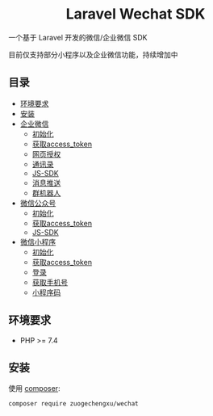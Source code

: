 <h1 align="center">Laravel Wechat SDK</h1>

一个基于 Laravel 开发的微信/企业微信 SDK

目前仅支持部分小程序以及企业微信功能，持续增加中

## 目录
- [环境要求](#环境要求)
- [安装](#安装)
- [企业微信](docs/work/01-initialize.md)
    - [初始化](docs/work/01-initialize.md)
    - [获取access_token](docs/work/02-access-token.md)
    - [网页授权](docs/work/03-oauth.md)
    - [通讯录](docs/work/04-contacts.md)
    - [JS-SDK](docs/work/05-jssdk.md)
    - [消息推送](docs/work/06-message.md)
    - [群机器人](docs/work/07-group-robot.md)
- [微信公众号](docs/offiaaccount/01-initialize.md)
    - [初始化](docs/offiaaccount/01-initialize.md)
    - [获取access_token](docs/offiaaccount/02-access-token.md)
    - [JS-SDK](docs/offiaaccount/03-jssdk.md)
- [微信小程序](docs/miniprogram/01-initialize.md)
    - [初始化](docs/miniprogram/01-initialize.md)
    - [获取access_token](docs/miniprogram/02-access-token.md)
    - [登录](docs/miniprogram/03-login.md)
    - [获取手机号](docs/miniprogram/04-phonenumber.md)
    - [小程序码](docs/miniprogram/05-appcode.md)
## 环境要求
- PHP >= 7.4

## 安装
使用 [composer](http://getcomposer.org/):

```shell
composer require zuogechengxu/wechat
```

